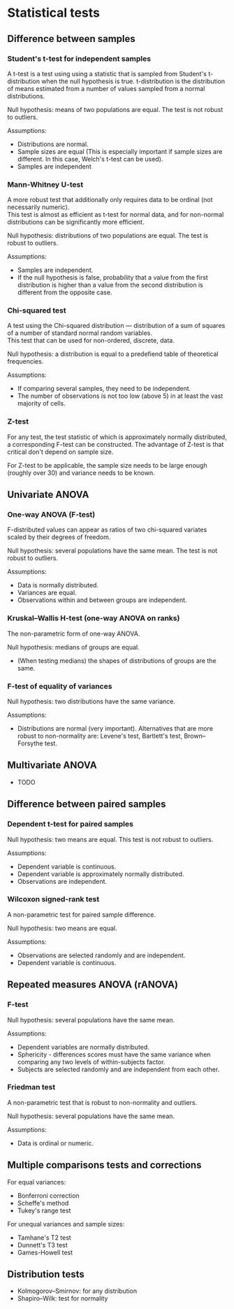 # Statistical tests


## Difference between samples

### Student's t-test for independent samples

A t-test is a test using using a statistic that is sampled from Student's t-distribution when the
null hypothesis is true. t-distribution is the distribution of means estimated from
a number of values sampled from a normal distributions.

Null hypothesis: means of two populations are equal.
The test is not robust to outliers.

Assumptions:
- Distributions are normal.
- Sample sizes are equal (This is especially important if sample sizes are different.
    In this case, Welch's t-test can be used).
- Samples are independent


### Mann-Whitney U-test

A more robust test that additionally only requires data to be ordinal (not necessarily numeric).  
This test is almost as efficient as t-test for normal data, and for non-normal distributions
can be significantly more efficient.

Null hypothesis: distributions of two populations are equal.
The test is robust to outliers.

Assumptions:
- Samples are independent.
- If the null hypothesis is false, probability that a value from the first distribution is higher
    than a value from the second distribution is different from the opposite case.


### Chi-squared test

A test using the Chi-squared distribution — distribution of a sum of squares of a number of standard
normal random variables.  
This test that can be used for non-ordered, discrete, data.

Null hypothesis: a distribution is equal to a predefiend table of theoretical frequencies.

Assumptions:
- If comparing several samples, they need to be independent.
- The number of observations is not too low (above 5) in at least the vast majority of cells.


### Z-test

For any test, the test statistic of which is approximately normally distributed, a corresponding
F-test can be constructed. The advantage of Z-test is that critical don't depend on sample size.

For Z-test to be applicable, the sample size needs to be large enough (roughly over 30)
and variance needs to be known.


## Univariate ANOVA

### One-way ANOVA (F-test)

F-distributed values can appear as ratios of two chi-squared variates scaled by their
degrees of freedom.

Null hypothesis: several populations have the same mean.
The test is not robust to outliers.

Assumptions:
- Data is normally distributed.
- Variances are equal.
- Observations within and between groups are independent.


### Kruskal–Wallis H-test (one-way ANOVA on ranks)

The non-parametric form of one-way ANOVA.

Null hypothesis: medians of groups are equal.

- (When testing medians) the shapes of distributions of groups are the same.


### F-test of equality of variances

Null hypothesis: two distributions have the same variance.

Assumptions:
- Distributions are normal (very important).
    Alternatives that are more robust to non-normality are:
    Levene's test, Bartlett's test, Brown–Forsythe test.


## Multivariate ANOVA

- TODO


## Difference between paired samples

### Dependent t-test for paired samples

Null hypothesis: two means are equal.
This test is not robust to outliers.

Assumptions:
- Dependent variable is continuous.
- Dependent variable is approximately normally distributed.
- Observations are independent.


### Wilcoxon signed-rank test

A non-parametric test for paired sample difference.

Null hypothesis: two means are equal.

Assumptions:
- Observations are selected randomly and are independent.
- Dependent variable is continuous.


## Repeated measures ANOVA (rANOVA)

### F-test

Null hypothesis: several populations have the same mean.

Assumptions:
- Dependent variables are normally distributed.
- Sphericity - differences scores must have the same variance when comparing any two levels of
    within-subjects factor.
- Subjects are selected randomly and are independent from each other.


### Friedman test

A non-parametric test that is robust to non-normality and outliers.

Null hypothesis: several populations have the same mean.

Assumptions:
- Data is ordinal or numeric.


## Multiple comparisons tests and corrections

For equal variances:
- Bonferroni correction
- Scheffe's method
- Tukey's range test

For unequal variances and sample sizes:
- Tamhane's T2 test
- Dunnett's T3 test
- Games-Howell test


## Distribution tests

- Kolmogorov–Smirnov: for any distribution
- Shapiro–Wilk: test for normality
  